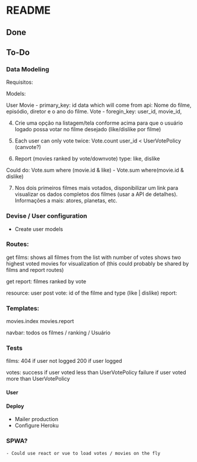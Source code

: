 # README

## Done


## To-Do

### Data Modeling

Requisitos:

Models:

User
Movie - primary_key: id
    data which will come from api: Nome do filme, episódio, diretor e o ano do filme.
Vote - foregin_key: user_id, movie_id,
   


4. Crie uma opção na listagem/tela conforme acima para que o usuário logado possa votar no filme desejado (like/dislike por filme)

5. Each user can only vote twice: Vote.count user_id < UserVotePolicy (canvote?)
6. Report (movies ranked by vote/downvote)
     type: like, dislike

Could do: Vote.sum where (movie.id & like) - Vote.sum where(movie.id & dislike)

7. Nos dois primeiros filmes mais votados, disponibilizar um link para visualizar os dados completos dos filmes (usar a API de detalhes). Informações a mais: atores, planetas, etc. 

### Devise / User configuration

- Create user models

### Routes:

get films: 
    shows all filmes from the list with number of votes
    shows two highest voted movies for visualization of (this could probably be shared by films and report routes)

get report:
    filmes ranked by vote

resource: user
post vote: id of the filme and type (like | dislike)
report:

### Templates:

movies.index
movies.report

navbar: todos os filmes / ranking / Usuário

### Tests

films: 
    404 if user not logged
    200 if user logged

votes:
    success if user voted less than UserVotePolicy
    failure if user voted more than UserVotePolicy


#### User

#### Deploy

- Mailer production
- Configure Heroku

### SPWA?

    - Could use react or vue to load votes / movies on the fly
